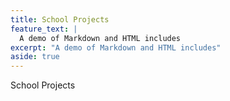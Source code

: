 ```yaml
---
title: School Projects
feature_text: |
  A demo of Markdown and HTML includes
excerpt: "A demo of Markdown and HTML includes"
aside: true
---
```


School Projects
